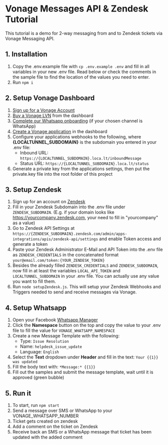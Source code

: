 # Vonage Messages API & Zendesk Tutorial

This tutorial is a demo for 2-way messaging from and to Zendesk tickets via Vonage Messaging API.

## 1. Installation

1. Copy the .env.example file with `cp .env.example .env` and fill in all variables in your new .env file. Read below or check the comments in the sample file to find the location of the values you need to enter.
2. Run `npm i`

## 2. Setup Vonage Dashboard

1. [Sign up for a Vonage Account](https://dashboard.nexmo.com)
2. [Buy a Vonage LVN](https://dashboard.nexmo.com/buy-numbers) from the dashboard
3. [Complete our Whatsapp onboarding](https://dashboard.nexmo.com/messages/social-channels) (if your chosen channel is WhatsApp) 
4. [Create a Vonage application](https://dashboard.nexmo.com/applications) in the dashboard
5. Configure your applications webhooks to the following, where **{LOCALTUNNEL_SUBDOMAIN}** is the subdomain you entered in your .env file:
   - Inbound URL: `https://{LOCALTUNNEL_SUBDOMAIN}.loca.lt/inboundMessage`
   - Status URL: `https://{LOCALTUNNEL_SUBDOMAIN}.loca.lt/status`
6. Generate a private key from the applications settings, then put the private.key file into the root folder of this project

## 3. Setup Zendesk

1. Sign up for an account on [Zendesk](https://zendesk.com)
2. Fill in your Zendesk Subdomain into the .env file under `ZENDESK_SUBDOMAIN`. (E.g. if your domain looks like https://yourcompany.zendesk.com, your need to fill in "yourcompany" as a value)
3. Go to Zendesk API Settings at `https://{ZENDESK_SUBDOMAIN}.zendesk.com/admin/apps-integrations/apis/zendesk-api/settings` and enable Token access and generate a token
4. Paste your Zendesk Administrator E-Mail and API Token into the .env file as `ZENDESK_CREDENTIALS` in the concatenated format `your@email.com/token:{YOUR_ZENDESK_TOKEN}`
5. Besides the already filled `ZENDESK_CREDENTIALS` and `ZENDESK_SUBDOMAIN`, now fill in at least the variables `LOCAL_API_TOKEN` and `LOCALTUNNEL_SUBDOMAIN` in your .env file. You can actually use any value you want to fill them.
6. Run `node setupZendesk.js`. This will setup your Zendesk Webhooks and Triggers needed to send and receive messages via Vonage.

## 4. Setup Whatsapp

1. Open your Facebook [Whatsapp Manager](https://business.facebook.com/wa/manage/message-templates/)
2. Click the **Namespace** button on the top and copy the value to your .env file to fill the value for `VONAGE_WHATSAPP_NAMESPACE`
3. Create a new Message Template with the following:
   - Type: `Issue Resolution`
   - Name: `helpdesk_issue_update`
   - Language: `English`
4. Select the **Text** dropdown under **Header** and fill in the text: `Your {{1}} was updated`
5. Fill the body text with: `*Message:* {{1}}`
6. Fill out the samples and submit the message template, wait until it is approved (green bubble)

## 5. Run it
1. To start, run `npm start`
2. Send a message over SMS or WhatsApp to your VONAGE_WHATSAPP_NUMBER
3. Ticket gets created on zendesk
4. Add a comment on the ticket on Zendesk
5. Receive back an SMS or a WhatsApp message that ticket has been updated with the added comment
